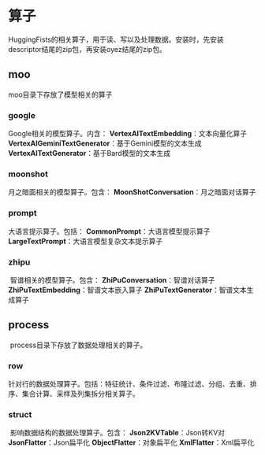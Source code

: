 # 算子
​HuggingFists的相关算子，用于读、写以及处理数据。安装时，先安装descriptor结尾的zip包，再安装oyez结尾的zip包。
## moo
​moo目录下存放了模型相关的算子
### google
​Google相关的模型算子。内含：
**VertexAITextEmbedding**：文本向量化算子
**VertexAIGeminiTextGenerator**：基于Gemini模型的文本生成
**VertexAITextGenerator**：基于Bard模型的文本生成
### moonshot
​月之暗面相关的模型算子。包含：
**MoonShotConversation**：月之暗面对话算子
### prompt
​大语言提示算子。包括：
**CommonPrompt**：大语言模型提示算子
**LargeTextPrompt**：大语言模型复杂文本提示算子
### zhipu
​	智谱相关的模型算子。包含：
  **ZhiPuConversation**：智谱对话算子
  **ZhiPuTextEmbedding**：智谱文本嵌入算子
  **ZhiPuTextGenerator**：智谱文本生成算子
## process
​	process目录下存放了数据处理相关的算子。
### row
​	针对行的数据处理算子。包括：特征统计、条件过滤、布隆过滤、分组、去重、排序、集合计算、采样及列集拆分相关算子。
### struct
​	影响数据结构的数据处理算子。包含：
  **Json2KVTable**：Json转KV对
  **JsonFlatter**：Json扁平化
  **ObjectFlatter**：对象扁平化
  **XmlFlatter**：Xml扁平化  


